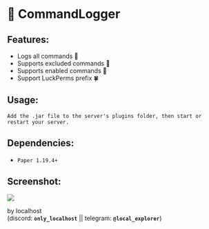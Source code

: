 # 📑 CommandLogger 
## Features:
- Logs all commands 📰
- Supports excluded commands 📕
- Supports enabled commands 📗
- Support LuckPerms prefix 🍀

## Usage:
```Add the .jar file to the server's plugins folder, then start or restart your server.```

## Dependencies:
- ```Paper 1.19.4+```

## Screenshot:
![](img.png)

by localhost \
(discord: **```only_localhost```** || telegram: **```@local_explorer```**)
